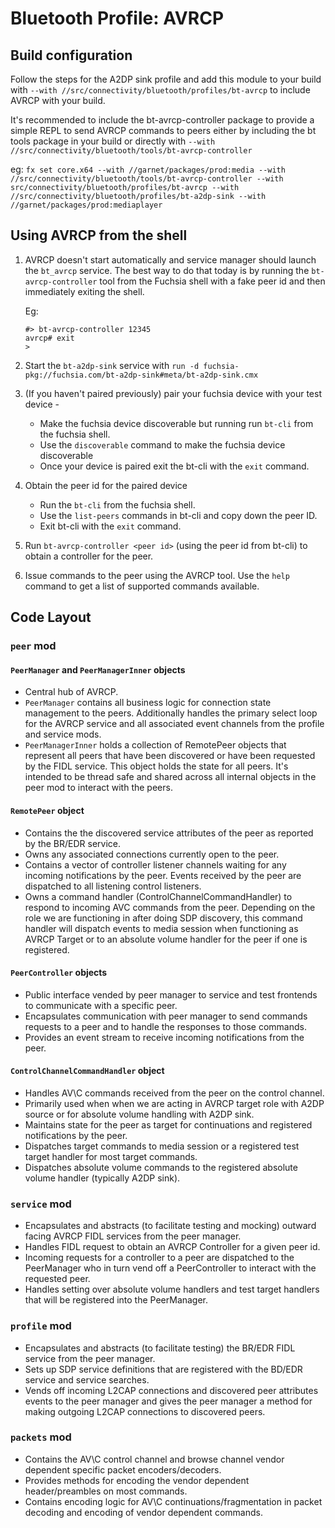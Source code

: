 # Bluetooth Profile: AVRCP

## Build configuration

Follow the steps for the A2DP sink profile and add this module to your build with
```--with //src/connectivity/bluetooth/profiles/bt-avrcp``` to include AVRCP with your build.

It's recommended to include the bt-avrcp-controller package to provide a simple REPL to send AVRCP
commands to peers either by including the bt tools package in your build or directly with
```--with //src/connectivity/bluetooth/tools/bt-avrcp-controller```

eg: `fx set core.x64 --with //garnet/packages/prod:media --with //src/connectivity/bluetooth/tools/bt-avrcp-controller --with src/connectivity/bluetooth/profiles/bt-avrcp --with //src/connectivity/bluetooth/profiles/bt-a2dp-sink --with //garnet/packages/prod:mediaplayer`


## Using AVRCP from the shell

1. AVRCP doesn't start automatically and service manager should launch the `bt_avrcp` service.
The best way to do that today is by running the `bt-avrcp-controller` tool from the Fuchsia shell
with a fake peer id and then immediately exiting the shell.

    Eg:

    ```
    #> bt-avrcp-controller 12345
    avrcp# exit
    >
    ```

1. Start the `bt-a2dp-sink` service with `run -d fuchsia-pkg://fuchsia.com/bt-a2dp-sink#meta/bt-a2dp-sink.cmx`

1. (If you haven't paired previously) pair your fuchsia device with your test device -
    - Make the fuchsia device discoverable but running run `bt-cli` from the fuchsia shell.
    - Use the `discoverable` command to make the fuchsia device discoverable
    - Once your device is paired exit the bt-cli with the `exit` command.

1. Obtain the peer id for the paired device
    - Run the `bt-cli` from the fuchsia shell.
    - Use the `list-peers` commands in bt-cli and copy down the peer ID.
    - Exit bt-cli with the `exit` command.

1. Run `bt-avrcp-controller <peer id>` (using the peer id from bt-cli) to obtain a controller for
the peer.

1. Issue commands to the peer using the AVRCP tool. Use the `help` command to get a list of
supported commands available.

## Code Layout

### `peer` mod

#### `PeerManager` and `PeerManagerInner` objects

* Central hub of AVRCP.
* `PeerManager` contains all business logic for connection state management to the peers.
  Additionally handles the primary select loop for the AVRCP service and all associated event
  channels from the profile and service mods.
* `PeerManagerInner` holds a collection of RemotePeer objects that represent all peers that have
  been discovered or have been requested by the FIDL service. This object holds the state
  for all peers. It's intended to be thread safe and shared across all internal objects in the peer
  mod to interact with the peers.


#### `RemotePeer` object
* Contains the the discovered service attributes of the peer as reported by the BR/EDR service.
* Owns any associated connections currently open to the peer.
* Contains a vector of controller listener channels waiting for any incoming notifications by the
  peer. Events received by the peer are dispatched to all listening control listeners.
* Owns a command handler (ControlChannelCommandHandler) to respond to incoming AVC commands from the
  peer. Depending on the role we are functioning in after doing SDP discovery, this command handler
  will dispatch events to media session when functioning as AVRCP Target or to an absolute volume
  handler for the peer if one is registered.

#### `PeerController` objects
* Public interface vended by peer manager to service and test frontends to communicate with a
  specific peer.
* Encapsulates communication with peer manager to send commands requests to a peer and to handle
  the responses to those commands.
* Provides an event stream to receive incoming notifications from the peer.

#### `ControlChannelCommandHandler` object
* Handles AV\C commands received from the peer on the control channel.
* Primarily used when when we are acting in AVRCP target role with A2DP source or for absolute
  volume handling with A2DP sink.
* Maintains state for the peer as target for continuations and registered notifications by the peer.
* Dispatches target commands to media session or a registered test target handler for most target
  commands.
* Dispatches absolute volume commands to the registered absolute volume handler (typically A2DP
  sink).

### `service` mod
* Encapsulates and abstracts (to facilitate testing and mocking) outward facing AVRCP FIDL services
  from the peer manager.
* Handles FIDL request to obtain an AVRCP Controller for a given peer id.
* Incoming requests for a controller to a peer are dispatched to the PeerManager who in turn
  vend off a PeerController to interact with the requested peer.
* Handles setting over absolute volume handlers and test target handlers that will be registered
  into the PeerManager.

### `profile` mod
* Encapsulates and abstracts (to facilitate testing) the BR/EDR FIDL service from the peer manager.
* Sets up SDP service definitions that are registered with the BD/EDR service and service searches.
* Vends off incoming L2CAP connections and discovered peer attributes events to the peer manager and
  gives the peer manager a method for making outgoing L2CAP connections to discovered peers.

### `packets` mod
* Contains the AV\C control channel and browse channel vendor dependent specific packet
  encoders/decoders.
* Provides methods for encoding the vendor dependent header/preambles on most commands.
* Contains encoding logic for AV\C continuations/fragmentation in packet decoding and encoding of
  vendor dependent commands.
